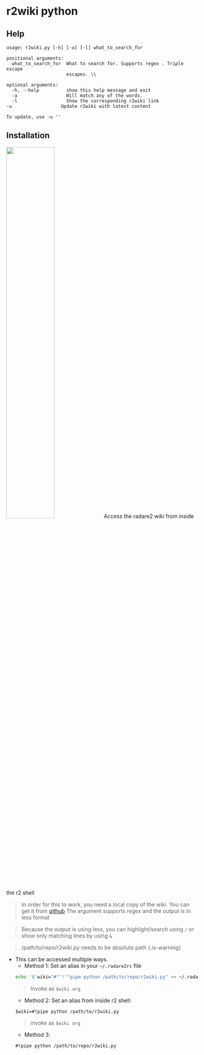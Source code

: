 <!-- TITLE: r2wiki.py -->

# r2wiki python
## Help

```text
usage: r2wiki.py [-h] [-a] [-l] what_to_search_for

positional arguments:
  what_to_search_for  What to search for. Supports regex . Triple escape
                      escapes. \\

optional arguments:
  -h, --help          show this help message and exit
  -a                  Will match any of the words.
  -l                  Show the corresponding r2wiki link
-u                  Update r2wiki with latest content

To update, use -u ''
```

## Installation
<a href="https://asciinema.org/a/e9jU79M8c8cdMsgsyREfDH5qm" target="_blank"><img src="https://asciinema.org/a/e9jU79M8c8cdMsgsyREfDH5qm.png" width="50%" align="middle"/></a>
Access the radare2 wiki from inside the r2 shell
> In order for this to work, you need a local copy of the wiki. You can get it from [github](https://github.com/securisec/radare2_wiki)
> The argument supports regex and the output is in less format

> Because the output is using less, you can highlight/search using `/` or show only matching lines by using `&`

> /path/to/repo/r2wiki.py needs to be absolute path {.is-warning}

- This can be accessed multiple ways. 
	- Method 1: Set an alias in your `~/.radare2rc` file		
    ```sh
    echo '$'wiki="#"'!'"pipe python /path/to/repo/r2wiki.py" >> ~/.radare2rc
    ```
	 > Invoke as `$wiki arg`
	- Method 2: Set an alias from inside r2 shell:
	```text
	$wiki=#!pipe python /path/to/r2wiki.py
	```
	 > invoke as `$wiki arg`
	- Method 3: 
    ```text
    #!pipe python /path/to/repo/r2wiki.py
    ```
		


<p hidden>python wiki</p>
		